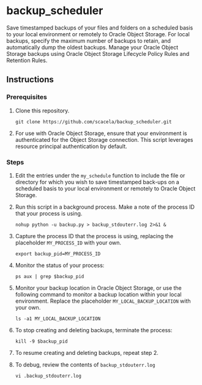 # backup_scheduler
Save timestamped backups of your files and folders on a scheduled basis to your local environment or remotely to Oracle Object Storage. For local backups, specify the maximum number of backups to retain, and automatically dump the oldest backups. Manage your Oracle Object Storage backups using Oracle Object Storage Lifecycle Policy Rules and Retention Rules.

## Instructions

### Prerequisites

1. Clone this repository.
	
 	```
	git clone https://github.com/scacela/backup_scheduler.git
	```

2. For use with Oracle Object Storage, ensure that your environment is authenticated for the Object Storage connection. This script leverages resource principal authentication by default.

### Steps

1. Edit the entries under the `my_schedule` function to include the file or directory for which you wish to save timestamped back-ups on a scheduled basis to your local environment or remotely to Oracle Object Storage.

2. Run this script in a background process. Make a note of the process ID that your process is using.
	
 	```
	nohup python -u backup.py > backup_stdouterr.log 2>&1 &
	```
 
4. Capture the process ID that the process is using, replacing the placeholder `MY_PROCESS_ID` with your own.
	
 	```
	export backup_pid=MY_PROCESS_ID
	```
 
5. Monitor the status of your process:
	
 	```
	ps aux | grep $backup_pid
	```
 
6. Monitor your backup location in Oracle Object Storage, or use the following command to monitor a backup location within your local environment. Replace the placeholder `MY_LOCAL_BACKUP_LOCATION` with your own.
	
 	```
	ls -a1 MY_LOCAL_BACKUP_LOCATION
	```
 
7. To stop creating and deleting backups, terminate the process:
	
 	```
	kill -9 $backup_pid
	```

8. To resume creating and deleting backups, repeat step 2.

9. To debug, review the contents of `backup_stdouterr.log`
	
 	```
	vi .backup_stdouterr.log
	```
